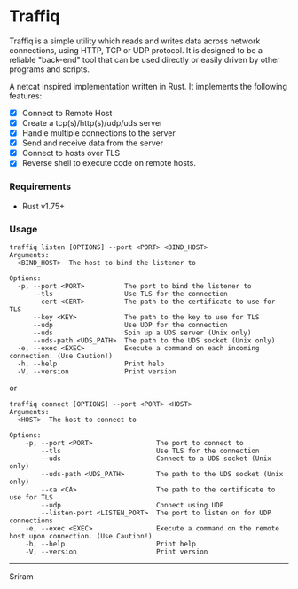 # Traffiq

Traffiq is a simple utility which reads and writes data across network connections, using HTTP, TCP or UDP protocol. It is designed to be a reliable "back-end" tool that can be used directly or easily driven by other programs and scripts.

A netcat inspired implementation written in Rust. It implements the following features:

- [x] Connect to Remote Host
- [x] Create a tcp(s)/http(s)/udp/uds server
- [x] Handle multiple connections to the server
- [x] Send and receive data from the server
- [x] Connect to hosts over TLS
- [x] Reverse shell to execute code on remote hosts.

### Requirements

- Rust v1.75+

### Usage

```
traffiq listen [OPTIONS] --port <PORT> <BIND_HOST>
Arguments:
  <BIND_HOST>  The host to bind the listener to

Options:
  -p, --port <PORT>          The port to bind the listener to
      --tls                  Use TLS for the connection
      --cert <CERT>          The path to the certificate to use for TLS
      --key <KEY>            The path to the key to use for TLS
      --udp                  Use UDP for the connection
      --uds                  Spin up a UDS server (Unix only)
      --uds-path <UDS_PATH>  The path to the UDS socket (Unix only)
  -e, --exec <EXEC>          Execute a command on each incoming connection. (Use Caution!)
  -h, --help                 Print help
  -V, --version              Print version
```
or

```
traffiq connect [OPTIONS] --port <PORT> <HOST>
Arguments:
  <HOST>  The host to connect to

Options:
    -p, --port <PORT>                The port to connect to
        --tls                        Use TLS for the connection
        --uds                        Connect to a UDS socket (Unix only)
        --uds-path <UDS_PATH>        The path to the UDS socket (Unix only)
        --ca <CA>                    The path to the certificate to use for TLS
        --udp                        Connect using UDP
        --listen-port <LISTEN_PORT>  The port to listen on for UDP connections
    -e, --exec <EXEC>                Execute a command on the remote host upon connection. (Use Caution!)
    -h, --help                       Print help
    -V, --version                    Print version
```

---
Sriram

